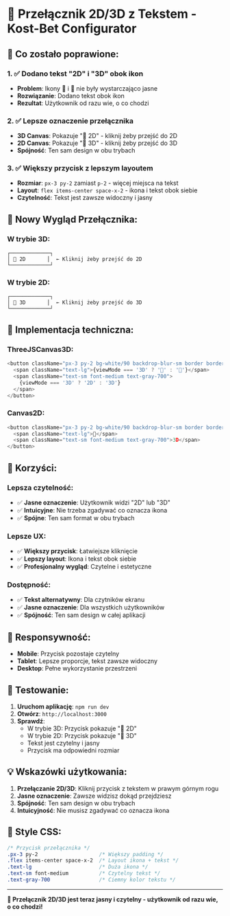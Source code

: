 # 🎯 Przełącznik 2D/3D z Tekstem - Kost-Bet Configurator

## **🚀 Co zostało poprawione:**

### **1. ✅ Dodano tekst "2D" i "3D" obok ikon**
- **Problem**: Ikony 📐 i 🎨 nie były wystarczająco jasne
- **Rozwiązanie**: Dodano tekst obok ikon
- **Rezultat**: Użytkownik od razu wie, o co chodzi

### **2. ✅ Lepsze oznaczenie przełącznika**
- **3D Canvas**: Pokazuje "📐 2D" - kliknij żeby przejść do 2D
- **2D Canvas**: Pokazuje "🎨 3D" - kliknij żeby przejść do 3D
- **Spójność**: Ten sam design w obu trybach

### **3. ✅ Większy przycisk z lepszym layoutem**
- **Rozmiar**: `px-3 py-2` zamiast `p-2` - więcej miejsca na tekst
- **Layout**: `flex items-center space-x-2` - ikona i tekst obok siebie
- **Czytelność**: Tekst jest zawsze widoczny i jasny

## **🎨 Nowy Wygląd Przełącznika:**

### **W trybie 3D:**
```
┌─────────────┐
│ 📐 2D       │  ← Kliknij żeby przejść do 2D
└─────────────┘
```

### **W trybie 2D:**
```
┌─────────────┐
│ 🎨 3D       │  ← Kliknij żeby przejść do 3D
└─────────────┘
```

## **🔧 Implementacja techniczna:**

### **ThreeJSCanvas3D:**
```typescript
<button className="px-3 py-2 bg-white/90 backdrop-blur-sm border border-gray-200 rounded-lg shadow-sm hover:bg-white transition-colors flex items-center space-x-2">
  <span className="text-lg">{viewMode === '3D' ? '📐' : '🎨'}</span>
  <span className="text-sm font-medium text-gray-700">
    {viewMode === '3D' ? '2D' : '3D'}
  </span>
</button>
```

### **Canvas2D:**
```typescript
<button className="px-3 py-2 bg-white/90 backdrop-blur-sm border border-gray-200 rounded-lg shadow-sm hover:bg-white transition-colors flex items-center space-x-2">
  <span className="text-lg">🎨</span>
  <span className="text-sm font-medium text-gray-700">3D</span>
</button>
```

## **🎯 Korzyści:**

### **Lepsza czytelność:**
- ✅ **Jasne oznaczenie**: Użytkownik widzi "2D" lub "3D"
- ✅ **Intuicyjne**: Nie trzeba zgadywać co oznacza ikona
- ✅ **Spójne**: Ten sam format w obu trybach

### **Lepsze UX:**
- ✅ **Większy przycisk**: Łatwiejsze kliknięcie
- ✅ **Lepszy layout**: Ikona i tekst obok siebie
- ✅ **Profesjonalny wygląd**: Czytelne i estetyczne

### **Dostępność:**
- ✅ **Tekst alternatywny**: Dla czytników ekranu
- ✅ **Jasne oznaczenie**: Dla wszystkich użytkowników
- ✅ **Spójność**: Ten sam design w całej aplikacji

## **📱 Responsywność:**

- **Mobile**: Przycisk pozostaje czytelny
- **Tablet**: Lepsze proporcje, tekst zawsze widoczny
- **Desktop**: Pełne wykorzystanie przestrzeni

## **🧪 Testowanie:**

1. **Uruchom aplikację**: `npm run dev`
2. **Otwórz**: `http://localhost:3000`
3. **Sprawdź**:
   - W trybie 3D: Przycisk pokazuje "📐 2D"
   - W trybie 2D: Przycisk pokazuje "🎨 3D"
   - Tekst jest czytelny i jasny
   - Przycisk ma odpowiedni rozmiar

## **💡 Wskazówki użytkowania:**

1. **Przełączanie 2D/3D**: Kliknij przycisk z tekstem w prawym górnym rogu
2. **Jasne oznaczenie**: Zawsze widzisz dokąd przejdziesz
3. **Spójność**: Ten sam design w obu trybach
4. **Intuicyjność**: Nie musisz zgadywać co oznacza ikona

## **🎨 Style CSS:**

```css
/* Przycisk przełącznika */
.px-3 py-2                    /* Większy padding */
.flex items-center space-x-2  /* Layout ikona + tekst */
.text-lg                      /* Duża ikona */
.text-sm font-medium          /* Czytelny tekst */
.text-gray-700                /* Ciemny kolor tekstu */
```

---

**🎉 Przełącznik 2D/3D jest teraz jasny i czytelny - użytkownik od razu wie, o co chodzi!**


















